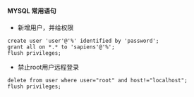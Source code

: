 #### MYSQL 常用语句

- 新增用户，并给权限

```shell
create user 'user'@'%' identified by 'password';
grant all on *.* to 'sapiens'@'%';
flush privileges;
```

- 禁止root用户远程登录

```shell
delete from user where user="root" and host!="localhost";
flush privileges;
```

